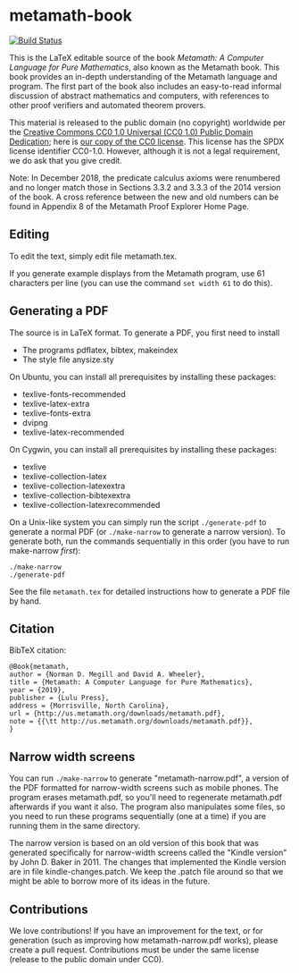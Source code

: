 # metamath-book

[![Build Status](https://api.travis-ci.com/metamath/metamath-book.svg)](https://travis-ci.com/metamath/metamath-book)

This is the LaTeX editable source of the book
_Metamath: A Computer Language for Pure Mathematics_,
also known as the Metamath book.
This book provides an in-depth understanding of the Metamath language and
program. The first part of the book also includes an easy-to-read informal
discussion of abstract mathematics and computers, with references to
other proof verifiers and automated theorem provers.

This material is released to the public domain (no copyright) worldwide per the
[Creative Commons CC0 1.0 Universal (CC0 1.0) Public Domain Dedication](https://creativecommons.org/publicdomain/zero/1.0/);
here is [our copy of the CC0 license](./LICENSE.md).
This license has the SPDX license identifier CC0-1.0.
However, although it is not a legal requirement, we do ask that you
give credit.

Note: In December 2018, the predicate calculus axioms were renumbered and
no longer match those in Sections 3.3.2 and 3.3.3 of the 2014 version
of the book. A cross reference between the new and old numbers can be
found in Appendix 8 of the Metamath Proof Explorer Home Page.

## Editing

To edit the text, simply edit file metamath.tex.

If you generate example displays from the Metamath program,
use 61 characters per line
(you can use the command `set width 61` to do this).

## Generating a PDF

The source is in LaTeX format.
To generate a PDF, you first need to install

- The programs pdflatex, bibtex, makeindex
- The style file anysize.sty

On Ubuntu, you can install all prerequisites by installing these packages:

- texlive-fonts-recommended
- texlive-latex-extra
- texlive-fonts-extra
- dvipng
- texlive-latex-recommended

On Cygwin, you can install all prerequisites by installing these packages:

- texlive
- texlive-collection-latex
- texlive-collection-latexextra
- texlive-collection-bibtexextra
- texlive-collection-latexrecommended

On a Unix-like system you can simply run the script `./generate-pdf`
to generate a normal PDF
(or `./make-narrow` to generate a narrow version).
To generate both, run the commands sequentially in this order
(you have to run make-narrow *first*):

~~~~
./make-narrow
./generate-pdf
~~~~

See the file `metamath.tex` for detailed instructions
how to generate a PDF file by hand.

## Citation

BibTeX citation:

~~~~
@Book{metamath,
author = {Norman D. Megill and David A. Wheeler},
title = {Metamath: A Computer Language for Pure Mathematics},
year = {2019},
publisher = {Lulu Press},
address = {Morrisville, North Carolina},
url = {http://us.metamath.org/downloads/metamath.pdf},
note = {{\tt http://us.metamath.org/downloads/metamath.pdf}},
}
~~~~

## Narrow width screens

You can run `./make-narrow` to generate "metamath-narrow.pdf",
a version of the PDF formatted for
narrow-width screens such as mobile phones.
The program erases metamath.pdf, so you'll need to regenerate metamath.pdf
afterwards if you want it also.
The program also manipulates some files, so you need to run these
programs sequentially (one at a time) if you are running them in the
same directory.

The narrow version is based on
an old version of this book that was generated specifically for
narrow-width screens called the "Kindle version"
by John D. Baker in 2011.
The changes that implemented the Kindle version are in
file kindle-changes.patch.  We keep the .patch file around so that
we might be able to borrow more of its ideas in the future.

## Contributions

We love contributions!
If you have an improvement for the text, or for generation
(such as improving how metamath-narrow.pdf works),
please create a pull request.
Contributions must be under the same license (release to the public domain
under CC0).
